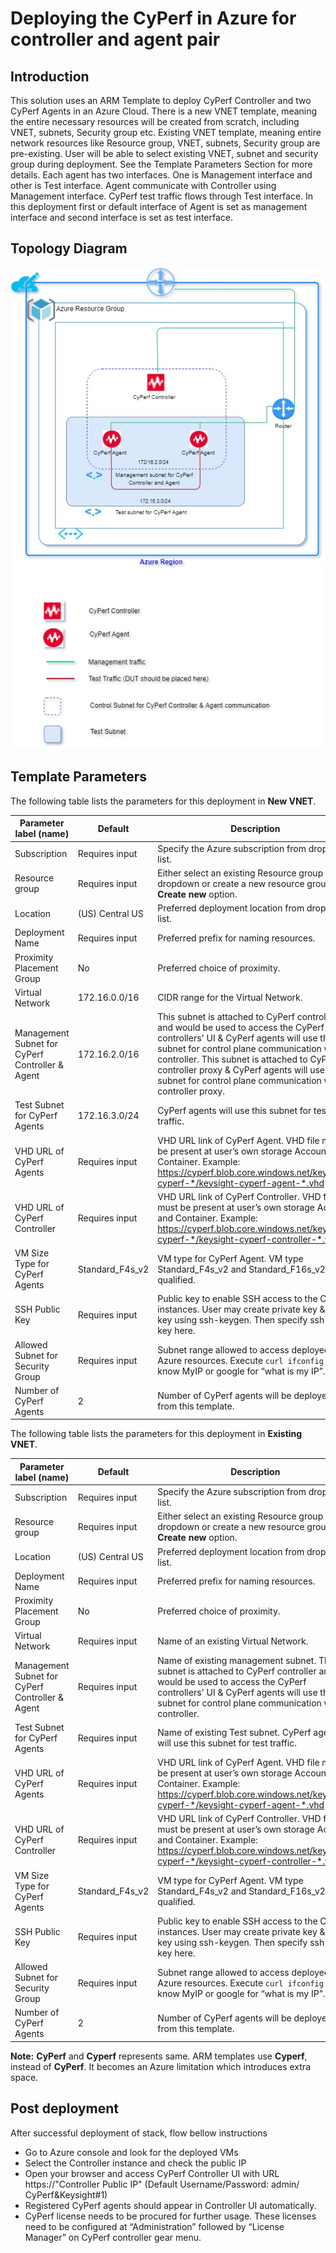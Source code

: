 # Deploying the CyPerf in Azure for controller and agent pair       
## Introduction
This solution uses an ARM Template to deploy CyPerf Controller and two CyPerf Agents in an Azure Cloud.
There is a new VNET template, meaning the entire necessary resources will be created from scratch, including VNET, subnets, Security group etc. 
Existing VNET template, meaning entire network resources like Resource group, VNET, subnets, Security group are pre-existing. User will be able to select existing VNET, subnet and security group during deployment.
See the Template Parameters Section for more details. Each agent has two interfaces. One is Management interface and other is Test interface. Agent communicate with Controller using Management interface. CyPerf test traffic flows through Test interface.  In this deployment first or default interface of Agent is set as management interface and second interface is set as test interface. 

## Topology Diagram
![cyperf_controller_and_agent_pair](cyperf_controller_and_agent_pair.jpg)

## Template Parameters
The following table lists the parameters for this deployment in **New VNET**.

| **Parameter label (name)**                   | **Default**            | **Description**  |
| ----------------------- | ----------------- | ----- |
| Subscription                  | Requires input            | Specify the Azure subscription from dropdown list.  |
| Resource group                   | Requires input            | Either select an existing Resource group from dropdown or create a new resource group with **Create new** option.  |
| Location                   | (US) Central US            | Preferred deployment location from dropdown list.  |
| Deployment Name                   | Requires input            | Preferred prefix for naming resources.  |
| Proximity Placement Group                   | No            | Preferred choice of proximity.  |
| Virtual Network                   | 172.16.0.0/16            | CIDR range for the Virtual Network.  |
| Management Subnet for CyPerf Controller & Agent                   | 172.16.2.0/16            | This subnet is attached to CyPerf controller and would be used to access the CyPerf controllers' UI & CyPerf agents will use this subnet for control plane communication with controller. This subnet is attached to CyPerf controller proxy & CyPerf agents will use this subnet for control plane communication with controller proxy.
| Test Subnet for CyPerf Agents                   | 172.16.3.0/24            | CyPerf agents will use this subnet for test traffic.  |
| VHD URL of CyPerf Agents                   | Requires input            | VHD URL link of CyPerf Agent. VHD file must be present at user’s own storage Account and Container. Example: https://cyperf.blob.core.windows.net/keysight-cyperf-*/keysight-cyperf-agent-*.vhd  |
| VHD URL of CyPerf Controller                   | Requires input            | VHD URL link of CyPerf Controller. VHD file must be present at user’s own storage Account and Container. Example: https://cyperf.blob.core.windows.net/keysight-cyperf-*/keysight-cyperf-controller-*.vhd  |
| VM Size Type for CyPerf Agents                   | Standard_F4s_v2            | VM type for CyPerf Agent. VM type Standard_F4s_v2 and Standard_F16s_v2 are qualified.  |
| SSH Public Key                   | Requires input            | Public key to enable SSH access to the CyPerf instances. User may create private key & public key using ssh-keygen. Then specify ssh public key here.   |
| Allowed Subnet for Security Group                   | Requires input            | Subnet range allowed to access deployed Azure resources. Execute `curl ifconfig.co` to know MyIP or google for “what is my IP”.  |
| Number of CyPerf Agents                   |   2          | Number of CyPerf agents will be deployed from this template.  |

The following table lists the parameters for this deployment in **Existing VNET**.

| **Parameter label (name)**                   | **Default**            | **Description**  |
| ----------------------- | ----------------- | ----- |
| Subscription                  | Requires input            | Specify the Azure subscription from dropdown list.  |
| Resource group                  | Requires input            | Either select an existing Resource group from dropdown or create a new resource group with **Create new** option.  |
| Location                   | (US) Central US            | Preferred deployment location from dropdown list.  |
| Deployment Name                   | Requires input            | Preferred prefix for naming resources.  |
| Proximity Placement Group                   | No            | Preferred choice of proximity.  |
| Virtual Network                   | Requires input           | Name of an existing Virtual Network.  |
| Management Subnet for CyPerf Controller & Agent                   | Requires input            | Name of existing management subnet. This subnet is attached to CyPerf controller and would be used to access the CyPerf controllers' UI & CyPerf agents will use this subnet for control plane communication with controller.  |
| Test Subnet for CyPerf Agents                   | Requires input            | Name of existing Test subnet. CyPerf agents will use this subnet for test traffic.  |
| VHD URL of CyPerf Agents                   | Requires input            | VHD URL link of CyPerf Agent. VHD file must be present at user’s own storage Account and Container. Example: https://cyperf.blob.core.windows.net/keysight-cyperf-*/keysight-cyperf-agent-*.vhd  |
| VHD URL of CyPerf Controller                   | Requires input            | VHD URL link of CyPerf Controller. VHD file must be present at user’s own storage Account and Container. Example: https://cyperf.blob.core.windows.net/keysight-cyperf-*/keysight-cyperf-controller-*.vhd |
| VM Size Type for CyPerf Agents                   | Standard_F4s_v2            | VM type for CyPerf Agent. VM type Standard_F4s_v2 and Standard_F16s_v2 are qualified. |
| SSH Public Key                   | Requires input            | Public key to enable SSH access to the CyPerf instances. User may create private key & public key using ssh-keygen. Then specify ssh public key here.   |
| Allowed Subnet for Security Group                   | Requires input            | Subnet range allowed to access deployed Azure resources. Execute `curl ifconfig.co` to know MyIP or google for “what is my IP”.  |
| Number of CyPerf Agents                   | 2            | Number of CyPerf agents will be deployed from this template.  |

**Note:** **CyPerf** and **Cyperf** represents same. ARM templates use **Cyperf**, instead of **CyPerf**. It becomes an Azure limitation which introduces extra space.

## Post deployment

After successful deployment of stack, flow bellow instructions

-	Go to Azure console and look for the deployed VMs
-	Select the Controller instance and check the public IP 
-	Open your browser and access CyPerf Controller UI with URL https://"Controller Public IP" (Default Username/Password: admin/ CyPerf&Keysight#1)
-   Registered CyPerf agents should appear in Controller UI automatically.
-   CyPerf license needs to be procured for further usage. These licenses need to be configured at “Administration” followed by “License Manager” on CyPerf controller gear menu.
